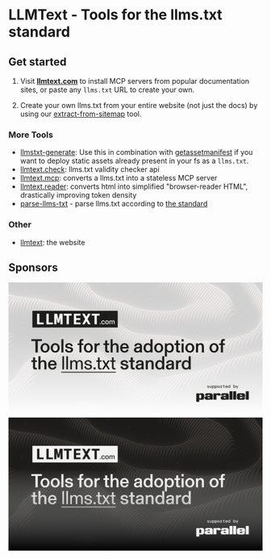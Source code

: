 # LLMText - Tools for the llms.txt standard

## Get started

1. Visit **[llmtext.com](https://llmtext.com)** to install MCP servers from popular documentation sites, or paste any `llms.txt` URL to create your own.

2. Create your own llms.txt from your entire website (not just the docs) by using our [extract-from-sitemap](extract-from-sitemap) tool.

### More Tools

- [llmstxt-generate](llmstxt-generate): Use this in combination with [getassetmanifest](getassetmanifest) if you want to deploy static assets already present in your fs as a `llms.txt`.
- [llmtext.check](llmtext.check): llms.txt validity checker api
- [llmtext.mcp](llmtext.mcp): converts a llms.txt into a stateless MCP server
- [llmtext.reader](llmtext.reader): converts html into simplified "browser-reader HTML", drastically improving token density
- [parse-llms-txt](parse-llms-txt) - parse llms.txt according to [the standard](https://llmstxt.org)

### Other

- [llmtext](llmtext): the website

## Sponsors

[![Logo](llmtext/og-light.png#gh-light-mode-only)](https://parallel.ai)
[![Logo](llmtext/og-dark.png#gh-dark-mode-only)](https://parallel.ai)
